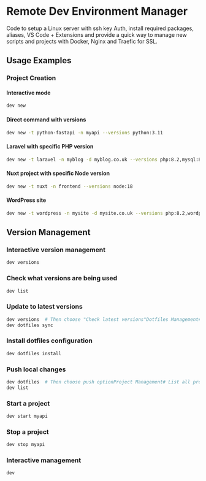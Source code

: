 # Remote Dev Environment Manager
Code to setup a Linux server with ssh key Auth, install required packages, aliases, VS Code + Extensions and provide a quick way to manage new scripts and projects with Docker, Nginx and Traefic for SSL.

## Usage Examples

### Project Creation
#### Interactive mode
```bash
dev new
```

#### Direct command with versions

```bash
dev new -t python-fastapi -n myapi --versions python:3.11
```

#### Laravel with specific PHP version

```bash
dev new -t laravel -n myblog -d myblog.co.uk --versions php:8.2,mysql:8.0
```

#### Nuxt project with specific Node version

```bash
dev new -t nuxt -n frontend --versions node:18
```

#### WordPress site

```bash
dev new -t wordpress -n mysite -d mysite.co.uk --versions php:8.2,wordpress:6.4
```

## Version Management
### Interactive version management
```bash
dev versions
```

### Check what versions are being used
```bash
dev list
```

### Update to latest versions
```bash
dev versions  # Then choose "Check latest versions"Dotfiles Management# Sync dotfiles from your GitHub repo
dev dotfiles sync
```

### Install dotfiles configuration
```bash
dev dotfiles install
```

### Push local changes
```bash
dev dotfiles  # Then choose push optionProject Management# List all projects
dev list
```

### Start a project
```bash
dev start myapi
```

### Stop a project
```bash
dev stop myapi
```

### Interactive management
```bash
dev
```
